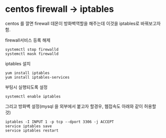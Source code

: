 # centos firewall -> iptables



centos 를 깔면 firewall 데몬이 방화벽역할을 해주는데 이것을 iptables로 바꿔보고자 함.

firewall서비스 등록 해제
```shell
systemctl stop firewalld
systemctl mask firewalld
```

iptables 설치
```shell
yum install iptables
yum install iptables-services
```

부팅시 실행되도록 설정
```shell
systemctl enable iptables
```

그리고 방화벽 설정(mysql 을 외부에서 붙고자 할경우, 웹접속도 아래와 같이 허용할것)
```shell
iptables -I INPUT 1 -p tcp --dport 3306 -j ACCEPT 
service iptables save
service iptables restart
```

 